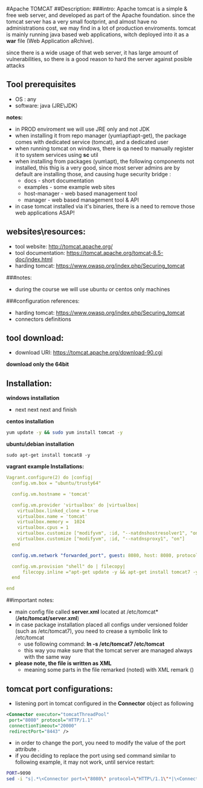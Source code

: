 #Apache TOMCAT
##Description:
###intro:
Apache tomcat is a simple & free web server, and developed as part of the Apache foundation.
since the tomcat server has a very small footprint, and almost have no administrations cost, we may find in a lot of production enviroments.
tomcat is mainly running java based web applications, witch deployed into it as a **war** file (Web Application aRchive).

since there is a wide usage of that web server, it has large amount of vulnerabilities, so there is a good reason to hard the server against posible attacks  

   
## Tool prerequisites
* OS : any
* software: java (JRE\JDK)

**notes:**
- in PROD enviroment we will use JRE only and not JDK
- when installing it from repo manager (yum\apt\apt-get), the package comes with dedicated service (tomcat), and a dedicated user
- when running tomcat on windows, there is qa need to manually register it to system services using **sc** util
- when installing from packages (yum\apt), the following components not installed, this thig is a very good, since most server admins are by default are installing those, and causing huge security bridge :
    - docs - short documentation
    - examples - some example web sites
    - host-manager - web based management tool
    - manager - web based management tool & API 
- in case tomcat installed via it's binaries, there is a need to remove those web applications ASAP!

    

## **websites\resources:**
- tool website: http://tomcat.apache.org/
- tool documentation: https://tomcat.apache.org/tomcat-8.5-doc/index.html
- harding tomcat: https://www.owasp.org/index.php/Securing_tomcat

###notes:
- during the course we will use ubuntu or centos only machines

###configuration references:
- harding tomcat: https://www.owasp.org/index.php/Securing_tomcat
- connectors definitions

## **tool download:**
- download URI: https://tomcat.apache.org/download-90.cgi

**download only the 64bit**
## **Installation:**
**windows installation**
- next next next and finish 

**centos installation**
```bash
yum update -y && sudo yum install tomcat -y
```

**ubuntu\debian installation**

```text
sudo apt-get install tomcat8 -y
```

**vagrant example Installations:**
```yaml
Vagrant.configure(2) do |config|
  config.vm.box = "ubuntu/trusty64"

  config.vm.hostname = 'tomcat'

  config.vm.provider 'virtualbox' do |virtualbox|
    virtualbox.linked_clone = true
    virtualbox.name = 'tomcat'
    virtualbox.memory =  1024
    virtualbox.cpus = 1
    virtualbox.customize ["modifyvm", :id, "--natdnshostresolver1", "on"]
    virtualbox.customize ["modifyvm", :id, "--natdnsproxy1", "on"]
  end

  config.vm.network "forwarded_port", guest: 8080, host: 8080, protocol: "tcp"

  config.vm.provision "shell" do | filecopy|
      filecopy.inline ="apt-get update -y && apt-get install tomcat7 -y"
  end

end
```

##important notes:
- main config file called **server.xml** located at /etc/tomcat* (**/etc/tomcat/server.xml**)
- in case package installation placed all configs under versioned folder (such as /etc/tomcat7), you need to crease a symbolic link to /etc/tomcat 
    - use following command: **ln -s /etc/tomcat7 /etc/tomcat**
    - this way you make sure that the tomcat server are managed always with the same way
- **please note, the file is written as XML**
    - meaning some parts in the file remarked (noted) with XML remark (<!-- and -->)

## tomcat port configurations:
- listening port in tomcat configured in the **Connector** object as following
```xml
<Connector executor="tomcatThreadPool"
 port="8080" protocol="HTTP/1.1"
 connectionTimeout="20000"
 redirectPort="8443" />
```
- in order to change the port, you need to modify the value of the port attribute .
- if you deciding to replace the port using sed command similar to following example, it may not work, until service restart:
```bash
PORT=9090
sed -i "s|.*\<Connector port=\"8080\" protocol=\"HTTP\/1.1\"*|\<Connector port=\"${PORT}\" protocol=\"HTTP/1.1\"|g" /etc/tomcat/server.xml
```


